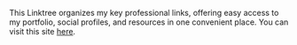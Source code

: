 This Linktree organizes my key professional links, offering easy access to my portfolio, social profiles, and resources in one convenient place.
You can visit this site [here](https://garvit-links.netlify.app/).

